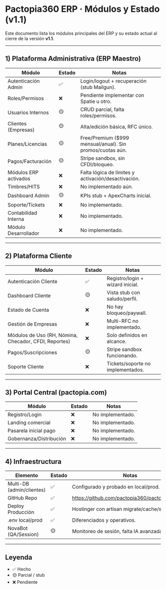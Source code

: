 # Pactopia360 ERP · Módulos y Estado (v1.1)

Este documento lista los módulos principales del ERP y su estado actual al cierre de la versión **v1.1**.

---

## 1) Plataforma Administrativa (ERP Maestro)

| Módulo                | Estado | Notas |
|------------------------|--------|-------|
| Autenticación Admin    | ✅     | Login/logout + recuperación (stub Mailgun). |
| Roles/Permisos         | ❌     | Pendiente implementar con Spatie u otro. |
| Usuarios Internos      | 🟡     | CRUD parcial, falta roles/permisos. |
| Clientes (Empresas)    | 🟡     | Alta/edición básica, RFC único. |
| Planes/Licencias       | 🟡     | Free/Premium ($999 mensual/anual). Sin promos/cuotas aún. |
| Pagos/Facturación      | 🟡     | Stripe sandbox, sin CFDI/bloqueo. |
| Módulos ERP activados  | ❌     | Falta lógica de límites y activación/desactivación. |
| Timbres/HITS           | ❌     | No implementado aún. |
| Dashboard Admin        | 🟡     | KPIs stub + ApexCharts inicial. |
| Soporte/Tickets        | ❌     | No implementado. |
| Contabilidad Interna   | ❌     | No implementado. |
| Módulo Desarrollador   | ❌     | No implementado. |

---

## 2) Plataforma Cliente

| Módulo                 | Estado | Notas |
|-------------------------|--------|-------|
| Autenticación Cliente   | ✅     | Registro/login + wizard inicial. |
| Dashboard Cliente       | 🟡     | Vista stub con saludo/perfil. |
| Estado de Cuenta        | ❌     | No hay bloqueo/paywall. |
| Gestión de Empresas     | ❌     | Multi-RFC no implementado. |
| Módulos de Uso (RH, Nómina, Checador, CFDI, Reportes) | ❌ | Solo definidos en alcance. |
| Pagos/Suscripciones     | 🟡     | Stripe sandbox funcionando. |
| Soporte Cliente         | ❌     | Tickets/soporte no implementados. |

---

## 3) Portal Central (pactopia.com)

| Módulo                | Estado | Notas |
|------------------------|--------|-------|
| Registro/Login         | ❌     | No implementado. |
| Landing comercial      | ❌     | No implementado. |
| Pasarela inicial pago  | ❌     | No implementado. |
| Gobernanza/Distribución| ❌     | No implementado. |

---

## 4) Infraestructura

| Elemento               | Estado | Notas |
|-------------------------|--------|-------|
| Multi-DB (admin/clientes) | ✅   | Configurado y probado en local/prod. |
| GitHub Repo            | ✅     | https://github.com/pactopia360/pactopia360_erp |
| Deploy Producción      | ✅     | Hostinger con artisan migrate/cache/storage. |
| .env local/prod        | ✅     | Diferenciados y operativos. |
| NovaBot (QA/Session)   | 🟡     | Monitoreo de sesión, falta IA avanzada. |

---

## Leyenda
- ✅ Hecho  
- 🟡 Parcial / stub  
- ❌ Pendiente
